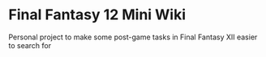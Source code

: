 # Final Fantasy 12 Mini Wiki

Personal project to make some post-game tasks in Final Fantasy XII easier to search for

